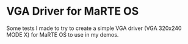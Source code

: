 VGA Driver for MaRTE OS
=======================

Some tests I made to try to create a simple VGA driver (VGA 320x240 MODE X) for MaRTE OS to use in my demos.


